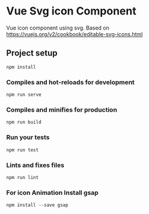 # Vue Svg icon Component
  Vue icon component using svg. Based on https://vuejs.org/v2/cookbook/editable-svg-icons.html

## Project setup
```
npm install
```

### Compiles and hot-reloads for development
```
npm run serve
```

### Compiles and minifies for production
```
npm run build
```

### Run your tests
```
npm run test
```

### Lints and fixes files
```
npm run lint
```
### For icon Animation Install gsap
```
npm install --save gsap
```